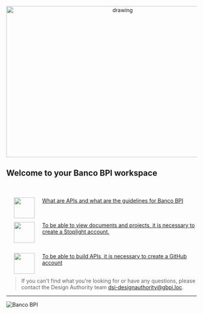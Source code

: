 <p align="center">
  <img src="https://stoplight.io/api/v1/projects/cHJqOjEyMTg4Ng/images/TaY7SWWxFf4" alt="drawing" height="400" width="600" focus="false"/>
</p>

## Welcome to your Banco BPI workspace

<br><br>
<a href="Whitepaper"><img src="https://stoplight.io/api/v1/projects/cHJqOjY2NDEz/images/DFFUGFAJWAc" align="left" height="55" width="55" focus="false" hspace="20"></a>
[What are APIs and what are the guidelines for Banco BPI](https://bancobpi.stoplight.io/docs/general-documentation/ZG9jOjQ2MTY0ODI1-whitepaper)
<br>

<br><br>
<a href="Stoplight"><img src="https://stoplight.io/api/v1/projects/cHJqOjEyMTg4Ng/images/mWK65CP1RR0" align="left" height="55" width="55" focus="false" hspace="20"></a>
[To be able to view documents and projects, it is necessary to create a Stoplight account.](https://bancobpi.stoplight.io/docs/general-documentation/ZG9jOjQ2MTY0ODI2-stoplight-account)
<br>

<br><br>
<a href="Github"><img src="https://stoplight.io/api/v1/projects/cHJqOjEyMTg4Ng/images/dr03LjOo25M" align="left" height="55" width="55" focus="false" hspace="20"></a>
[To be able to build APIs, it is necessary to create a GitHub account](https://bancobpi.stoplight.io/docs/general-documentation/ZG9jOjQ2MTY0ODI3-git-hub-account)
<br><br>

<!-- theme: info -->
> If you can't find what you're looking for or have any questions, please contact the Design Authority team dsi-designauthority@gbpi.loc.
---

<!-- focus: false -->
![Banco BPI](https://img.shields.io/badge/2022-Banco%20BPI%20%C2%A9-orange)

